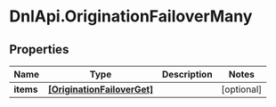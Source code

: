 # DnlApi.OriginationFailoverMany

## Properties
Name | Type | Description | Notes
------------ | ------------- | ------------- | -------------
**items** | [**[OriginationFailoverGet]**](OriginationFailoverGet.md) |  | [optional] 


